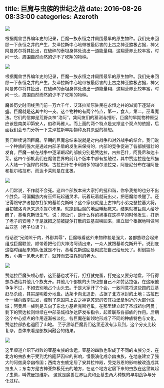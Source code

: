 title: 巨魔与虫族的世纪之战
date: 2016-08-26 08:33:00
categories: Azeroth
-----------

![](http://upload-images.jianshu.io/upload_images/1429775-134a3bc6a48cb352.jpg?imageMogr2/auto-orient/strip%7CimageView2/2/w/1240)

根据魔兽世界编年史的记录，巨魔一族永恒之井周围最早的原生物种。我们先来回顾一下永恒之井的产生，艾泽拉斯中心地带被最厉害的上古之神亚煞极占据，神父阿曼苏尔将其扯出，在破碎的泰坦身体处流出一道能量翔，这翔营养比较丰富，时间一长，周围自然而然的少不了吃翔的物种。 
<!-- more -->



![](http://upload-images.jianshu.io/upload_images/1429775-134a3bc6a48cb352.jpg?imageMogr2/auto-orient/strip%7CimageView2/2/w/1240)

根据魔兽世界编年史的记录，巨魔一族永恒之井周围最早的原生物种。我们先来回顾一下永恒之井的产生，艾泽拉斯中心地带被最厉害的上古之神亚煞极占据，神父阿曼苏尔将其扯出，在破碎的泰坦身体处流出一道能量翔，这翔营养比较丰富，时间一长，周围自然而然的少不了吃翔的物种。 

魔兽历史时间线黑门前一万六千年，艾泽拉斯原驻民在永恒之井的滋润下逐渐兴盛。巨魔就是这其中的一支。这个物种的有两个特点，第一，食人，第二，巫毒魔法。它们的信仰是荒野众神“洛阿”。集网友们的猜测与推断，巨魔的早期物种原型应该是南美印第安人，俗称玛雅人。而上面的两个特点是支撑这个观点的依据，后面我们会专门分析一下艾泽拉斯早期物种及其原型的猜想。

我们继续说回巨魔。早期的巨魔总结来说就是对内战争和对外战争的结合。我们说一个种族的强大是通过内部矛盾的发生来保持的，内部的竞争促进了各部族强壮的发育。巨魔一族在战争中逐渐崛起的部族分别是赞达拉，古拉巴什，阿曼尼和达卡莱。这四个部族我们在魔兽世界的前几个版本中都有接触过，其中赞达拉是在熊猫人大陆一个强悍的种族，古拉巴什在卡利姆多的祖尔法拉克，阿曼尼分布在祖阿曼和祖尔格拉布，而达卡莱则是在北极。

![](http://upload-images.jianshu.io/upload_images/1429775-14f0a671b878b7c5.jpg?imageMogr2/auto-orient/strip%7CimageView2/2/w/1240)

人们常说，不作就不会死。这四个部族本来大家打的挺和谐，你争我抢的也分不出个胜负。可偏偏族内有巫师玩起通灵术，玩着玩着就玩出火，把恶魔给唤醒了。还记得跟守护者提尔打架的基希克斯吗？这个家伙就是上古神的小弟克瑟拉基大将，当初被洛肯派来追杀提尔未果，就跑到巨魔的地盘睡起觉来。结果就被巨魔人给吵醒了，基希克斯很生气，说：爬虫们，是什么样的祸事在这样早的时候发生，打断了老子的安睡？于是就把之前被提尔打散的亚基召唤回来，建立起个根据地叫做阿兹亚基（老子垃圾？）。

俗话说“兄弟隙于内，外御其辱”，巨魔眼看这外来物种甚是强大，各部族联合起来组成巨魔联盟，顺带着把他们大神洛阿请出来，一众人就跟基希克斯开干。说到底这临时组起来的队伍就是不行，基希克斯这回是彻底把自己给玩死了。树倒猢孙散，小弟一见老大死了，就转而去投靠别的老大。


![](http://upload-images.jianshu.io/upload_images/1429775-ef6eb5cedcaadb4a.jpg?imageMogr2/auto-orient/strip%7CimageView2/2/w/1240)

赞达拉巨魔头领心想，这亚基也忒不行，打打就完蛋，打完这又要分地盘，不行得想办法给其他几个族支开。其他几个部族的头领也想自己不如赞达拉强，在这跟他争争不过，不如去别地占个山头去。于是大家开了个会，一致同意将这些跑的亚基赶尽杀绝，其实是明着分地盘。达莱卡向北追击，占据了北方冰封的土地；古拉巴什一族向西南进发，控制了原囚禁上古之神克苏恩的安其拉堡垒附近的大部分区域；阿曼尼一族则是去向了东北方基希克斯老巢，在那里建立起了圣城祖尔阿曼；剩下的赞达拉则继续在中部圣城祖尔达萨发布指令，起着联系各部族的作用。后期这个中心据点的作用逐渐被淡化，各巨魔在新领地形成了不同的种族特色与文化，赞达拉部族也退回了山地。 至于黑暗巨魔我们这里还没有涉及到，这个分支比较复杂，总体来看是部族间融合的结果。

![](http://upload-images.jianshu.io/upload_images/1429775-dd1611d508252c55.jpg?imageMogr2/auto-orient/strip%7CimageView2/2/w/1240)

这里顺道介绍下战败的亚基虫族的命运。亚基的四散也形成了不同的虫族分类，在北方的虫族由于受到尤格隆萨囚牢的影响，慢慢演化成奈幽虫族，在地底建立了强大的阿兹奥奈幽帝国；西南方虫族定居了安其拉神殿，受克苏恩的影响被改造成其拉虫人；东南方是古神亚煞极死去的地方，在这个地方定居下来的虫族在这里筑起了虫巢，叫做曼提维斯。 这就是魔兽世界巨魔和亚基虫两大种族的早期战争与分化过程。